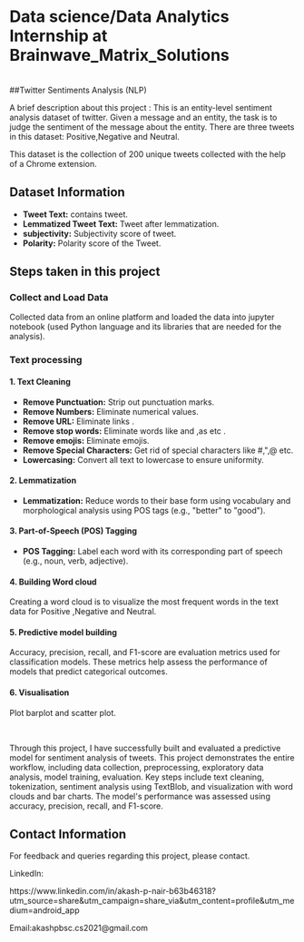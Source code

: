 <h1>Data science/Data Analytics Internship at Brainwave_Matrix_Solutions </h1>
<br>
##Twitter Sentiments Analysis (NLP)

A brief description about this project : This is an entity-level sentiment analysis dataset of twitter. Given a message and an entity, the task is to judge the sentiment of the message about the entity. There are three tweets in this dataset: Positive,Negative and Neutral.

This dataset is the collection of 200 unique tweets collected with the help of a Chrome extension.
<h2>Dataset Information</h2>
    <ul>
        <li><strong>Tweet Text:</strong> contains tweet.</li>
        <li><strong>Lemmatized Tweet Text:</strong> Tweet after lemmatization.</li>
        <li><strong>subjectivity:</strong> Subjectivity score of tweet.</li>
        <li><strong>Polarity:</strong> Polarity score of the Tweet.</li>
    </ul>
<h2>Steps taken in this project</h2>
    <h3>Collect and Load Data</h3>
        <p>Collected data from an online platform and loaded the data into jupyter notebook (used Python language and its libraries that are needed for the analysis).</p>
    <h3>Text processing</h3>
        <h4>1. Text Cleaning</h4>
            <ul>
                <li><strong>Remove Punctuation:</strong> Strip out punctuation marks.</li>
                <li><strong>Remove Numbers:</strong> Eliminate numerical values.</li>
                <li><strong>Remove URL:</strong> Eliminate links .</li>
                <li><strong>Remove stop words:</strong> Eliminate words like and ,as etc .</li>
                <li><strong>Remove emojis:</strong> Eliminate emojis.</li>
                <li><strong>Remove Special Characters:</strong> Get rid of special characters like #,",@ etc.</li>
                <li><strong>Lowercasing:</strong> Convert all text to lowercase to ensure uniformity.</li>
            </ul>
         <h4>2. Lemmatization</h4>
            <ul>
                <li><strong>Lemmatization:</strong> Reduce words to their base form using vocabulary and morphological analysis using POS tags (e.g., "better" to "good").</li>
            </ul>
        <h4>3. Part-of-Speech (POS) Tagging</h4>
            <ul>
                <li><strong>POS Tagging:</strong> Label each word with its corresponding part of speech (e.g., noun, verb, adjective).</li>
            </ul>
        <h4>4. Building Word cloud</h4>
            <p>Creating a word cloud is  to visualize the most frequent words in the  text data for Positive ,Negative and Neutral.</p>
        <h4>5. Predictive model building</h4>
            <p>Accuracy, precision, recall, and F1-score are evaluation metrics  used for classification models. These metrics help assess the performance of models that predict categorical outcomes.</p>
        <h4>6. Visualisation</h4>
            <p>Plot barplot and scatter plot.</p>
<br>
<p>Through this project, I have successfully built and evaluated a predictive model for sentiment analysis of tweets. This project demonstrates the entire workflow, including data collection, preprocessing, exploratory data analysis, model training, evaluation. Key steps include text cleaning, tokenization, sentiment analysis using TextBlob, and visualization with word clouds and bar charts. The model's performance was assessed using accuracy, precision, recall, and F1-score.</p>
<h2>Contact Information</h2>
    <p>For feedback  and queries regarding this project, please contact.</p>
    <p>LinkedIn:</p><a href="https://www.linkedin.com/in/akash-p-nair-b63b46318?utm_source=share&utm_campaign=share_via&utm_content=profile&utm_medium=android_app"></a>https://www.linkedin.com/in/akash-p-nair-b63b46318?utm_source=share&utm_campaign=share_via&utm_content=profile&utm_medium=android_app</p>
    <p>Email:akashpbsc.cs2021@gmail.com</p>


